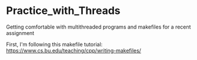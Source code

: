 # Practice_with_Threads
Getting comfortable with multithreaded programs and makefiles for a recent assignment

First, I'm following this makefile tutorial:<br>
https://www.cs.bu.edu/teaching/cpp/writing-makefiles/
